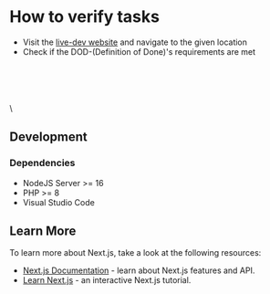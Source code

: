 # How to verify tasks

- Visit the [live-dev website](https://school-collab.ga) and navigate to the given location
- Check if the DOD-(Definition of Done)'s requirements are met

\
\
\
\
\

## Development

### Dependencies
* NodeJS Server >= 16
* PHP >= 8
* Visual Studio Code

## Learn More

To learn more about Next.js, take a look at the following resources:

- [Next.js Documentation](https://nextjs.org/docs) - learn about Next.js features and API.
- [Learn Next.js](https://nextjs.org/learn) - an interactive Next.js tutorial.
